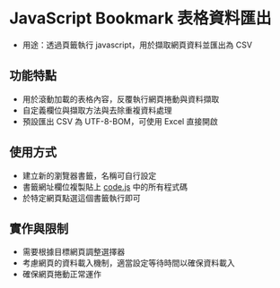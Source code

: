 # JavaScript  Bookmark 表格資料匯出

- 用途：透過頁籤執行 javascript，用於擷取網頁資料並匯出為 CSV

## 功能特點

- 用於滾動加載的表格內容，反覆執行網頁捲動與資料擷取
- 自定義欄位與擷取方法與去除重複資料處理
- 預設匯出 CSV 為 UTF-8-BOM，可使用 Excel 直接開啟

## 使用方式

- 建立新的瀏覽器書籤，名稱可自行設定
- 書籤網址欄位複製貼上 [code.js](code.js) 中的所有程式碼
- 於特定網頁點選這個書籤執行即可

## 實作與限制

- 需要根據目標網頁調整選擇器
- 考慮網頁的資料載入機制，適當設定等待時間以確保資料載入
- 確保網頁捲動正常運作
